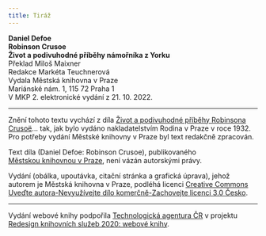 ```yaml
---
title: Tiráž
---
```


**Daniel Defoe    
Robinson Crusoe**  
**Život a podivuhodné příběhy námořníka z Yorku**  
Překlad Miloš Maixner  
Redakce Markéta Teuchnerová  
Vydala Městská knihovna v Praze  
Mariánské nám. 1, 115 72 Praha 1  
V MKP 2. elektronické vydání z 21. 10. 2022.

***

Znění tohoto textu vychází z díla [Život a podivuhodné příběhy Robinsona Crusoë](https://search.mlp.cz/cz/titul/zivot-a-podivuhodne-pribehy-robinsona-crusoe-namornika-z-yorku-jenz-zil-dvacet-osm-let-samoten-na-neobydlenem-ostrove/3805589/#/)… tak, jak bylo vydáno nakladatelstvím Rodina v Praze v roce 1932. Pro potřeby vydání Městské knihovny v Praze byl text redakčně zpracován.

Text díla (Daniel Defoe: Robinson Crusoe), publikovaného [Městskou knihovnou v Praze](https://www.mlp.cz/cz/), není vázán autorskými právy.

Vydání (obálka, upoutávka, citační stránka a grafická úprava), jehož autorem je Městská knihovna v Praze, podléhá licenci [Creative Commons Uveďte autora-Nevyužívejte dílo komerčně-Zachovejte licenci 3.0 Česko](https://creativecommons.org/licenses/by-nc-sa/3.0/cz/).


***

Vydání webové knihy podpořila [Technologická agentura ČR](https://www.tacr.cz/) v projektu [Redesign knihovních služeb 2020: webové knihy](https://starfos.tacr.cz/cs/project/TL04000391).